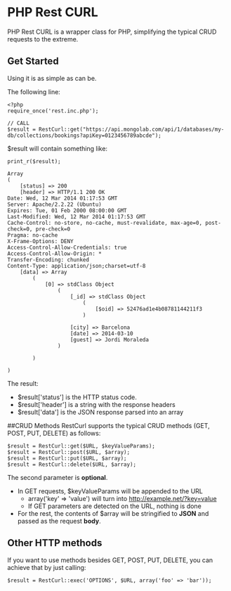 PHP Rest CURL
=========
PHP Rest CURL is a wrapper class for PHP, simplifying the typical CRUD requests to the extreme.

## Get Started
Using it is as simple as can be.

The following line:

	<?php
	require_once('rest.inc.php');
	
	// CALL
	$result = RestCurl::get("https://api.mongolab.com/api/1/databases/my-db/collections/bookings?apiKey=0123456789abcde");

$result will contain something like:

	print_r($result);
	
    Array
    (
        [status] => 200
        [header] => HTTP/1.1 200 OK
    Date: Wed, 12 Mar 2014 01:17:53 GMT
    Server: Apache/2.2.22 (Ubuntu)
    Expires: Tue, 01 Feb 2000 08:00:00 GMT
    Last-Modified: Wed, 12 Mar 2014 01:17:53 GMT
    Cache-Control: no-store, no-cache, must-revalidate, max-age=0, post-check=0, pre-check=0
    Pragma: no-cache
    X-Frame-Options: DENY
    Access-Control-Allow-Credentials: true
    Access-Control-Allow-Origin: *
    Transfer-Encoding: chunked
    Content-Type: application/json;charset=utf-8
        [data] => Array
            (
                [0] => stdClass Object
                    (
                        [_id] => stdClass Object
                            (
                                [$oid] => 52476ad1e4b08781144211f3
                            )

                        [city] => Barcelona
                        [date] => 2014-03-10
                        [guest] => Jordi Moraleda
                    )

            )

    )

The result:

* $result['status'] is the HTTP status code.
* $result['header'] is a string with the response headers
* $result['data'] is the JSON response parsed into an array

##CRUD Methods
RestCurl supports the typical CRUD methods (GET, POST, PUT, DELETE) as follows:

	$result = RestCurl::get($URL, $keyValueParams);
	$result = RestCurl::post($URL, $array);
	$result = RestCurl::put($URL, $array);
	$result = RestCurl::delete($URL, $array);	

The second parameter is **optional**. 

* In GET requests, $keyValueParams will be appended to the URL
	* array('key' => 'value') will turn into http://example.net/?key=value
	* If GET parameters are detected on the URL, nothing is done
* For the rest, the contents of $array will be stringified to **JSON** and passed as the request **body**. 

## Other HTTP methods
If you want to use methods besides GET, POST, PUT, DELETE, you can achieve that by just calling:

	$result = RestCurl::exec('OPTIONS', $URL, array('foo' => 'bar'));

